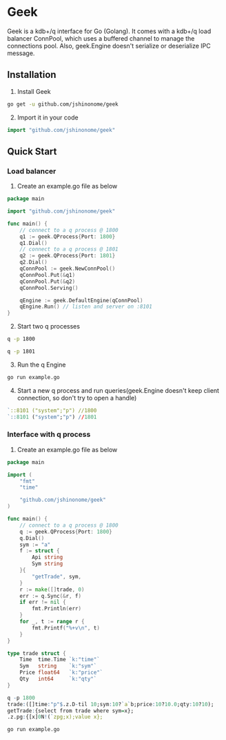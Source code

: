 # Geek

Geek is a kdb+/q interface for Go (Golang). It comes with a kdb+/q load balancer ConnPool, which uses a buffered channel to manage the connections pool. Also, geek.Engine doesn't serialize or deserialize IPC message.

## Installation

1. Install Geek

```sh
go get -u github.com/jshinonome/geek
```

2. Import it in your code

```go
import "github.com/jshinonome/geek"
```

## Quick Start

### Load balancer

1. Create an example.go file as below

```go
package main

import "github.com/jshinonome/geek"

func main() {
	// connect to a q process @ 1800
	q1 := geek.QProcess{Port: 1800}
	q1.Dial()
	// connect to a q process @ 1801
	q2 := geek.QProcess{Port: 1801}
	q2.Dial()
	qConnPool := geek.NewConnPool()
	qConnPool.Put(&q1)
	qConnPool.Put(&q2)
	qConnPool.Serving()

	qEngine := geek.DefaultEngine(qConnPool)
	qEngine.Run() // listen and server on :8101
}
```

2. Start two q processes

```sh
q -p 1800
```

```sh
q -p 1801
```

3. Run the q Engine

```sh
go run example.go
```

4. Start a new q process and run queries(geek.Engine doesn't keep client connection, so don't try to open a handle)

```q
`::8101 ("system";"p") //1800
`::8101 ("system";"p") //1801
```

### Interface with q process

1. Create an example.go file as below

```go
package main

import (
	"fmt"
	"time"

	"github.com/jshinonome/geek"
)

func main() {
	// connect to a q process @ 1800
	q := geek.QProcess{Port: 1800}
	q.Dial()
	sym := "a"
	f := struct {
		Api string
		Sym string
	}{
		"getTrade", sym,
	}
	r := make([]trade, 0)
	err := q.Sync(&r, f)
	if err != nil {
		fmt.Println(err)
	}
	for _, t := range r {
		fmt.Printf("%+v\n", t)
	}
}

type trade struct {
	Time  time.Time `k:"time"`
	Sym   string    `k:"sym"`
	Price float64   `k:"price"`
	Qty   int64     `k:"qty"`
}
```

```q
q -p 1800
trade:([]time:"p"$.z.D-til 10;sym:10?`a`b;price:10?10.0;qty:10?10);
getTrade:{select from trade where sym=x};
.z.pg:{[x]0N!(`zpg;x);value x};
```

```sh
go run example.go
```
